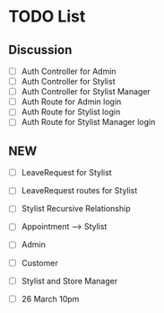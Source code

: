 # TODO List

## Discussion

- [ ] Auth Controller for Admin
- [ ] Auth Controller for Stylist
- [ ] Auth Controller for Stylist Manager
- [ ] Auth Route for Admin login
- [ ] Auth Route for Stylist login
- [ ] Auth Route for Stylist Manager login

## NEW 
- [ ] LeaveRequest for Stylist
- [ ] LeaveRequest routes for Stylist

- [ ] Stylist Recursive Relationship
- [ ] Appointment --> Stylist



- [ ] Admin
- [ ] Customer
- [ ] Stylist and Store Manager
- [ ] 26 March 10pm



